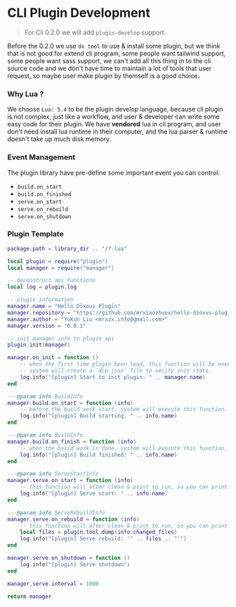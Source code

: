 # CLI Plugin Development

> For Cli 0.2.0 we will add `plugin-develop` support.

Before the 0.2.0 we use `dx tool` to use & install some plugin, but we think that is not good for extend cli program, some people want tailwind support, some people want sass support, we can't add all this thing in to the cli source code and we don't have time to maintain a lot of tools that user request, so maybe user make plugin by themself is a good choice.

### Why Lua ?

We choose `Lua: 5.4` to be the plugin develop language, because cli plugin is not complex, just like a workflow, and user & developer can write some easy code for their plugin. We have **vendored** lua in cli program, and user don't need install lua runtime in their computer, and the lua parser & runtime doesn't take up much disk memory.

### Event Management

The plugin library have pre-define some important event you can control:

- `build.on_start`
- `build.on_finished`
- `serve.on_start`
- `serve.on_rebuild`
- `serve.on_shutdown`

### Plugin Template

```lua
package.path = library_dir .. "/?.lua"

local plugin = require("plugin")
local manager = require("manager")

-- deconstruct api functions
local log = plugin.log

-- plugin information
manager.name = "Hello Dixous Plugin"
manager.repository = "https://github.com/mrxiaozhuox/hello-dioxus-plugin"
manager.author = "YuKun Liu <mrxzx.info@gmail.com>"
manager.version = "0.0.1"

-- init manager info to plugin api
plugin.init(manager)

manager.on_init = function ()
    -- when the first time plugin been load, this function will be execute.
    -- system will create a `dcp.json` file to verify init state.
    log.info("[plugin] Start to init plugin: " .. manager.name)
end

---@param info BuildInfo
manager.build.on_start = function (info)
    -- before the build work start, system will execute this function.
    log.info("[plugin] Build starting: " .. info.name)
end

---@param info BuildInfo
manager.build.on_finish = function (info)
    -- when the build work is done, system will execute this function.
    log.info("[plugin] Build finished: " .. info.name)
end

---@param info ServeStartInfo
manager.serve.on_start = function (info)
    -- this function will after clean & print to run, so you can print some thing.
    log.info("[plugin] Serve start: " .. info.name)
end

---@param info ServeRebuildInfo
manager.serve.on_rebuild = function (info)
    -- this function will after clean & print to run, so you can print some thing.
    local files = plugin.tool.dump(info.changed_files)
    log.info("[plugin] Serve rebuild: '" .. files .. "'")
end

manager.serve.on_shutdown = function ()
    log.info("[plugin] Serve shutdown")
end

manager.serve.interval = 1000

return manager
```

